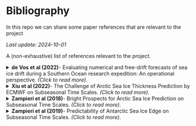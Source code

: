 # Bibliography
In this repo we can share some paper references that are relevant to the project

_Last update: 2024-10-01_

A (non-exhaustive) list of references relevant to the project.





<!-- -------------- Paper ------------------ -->
<details>
<summary><strong> de Vos et al (2022)</strong>- Evaluating numerical and free-drift forecasts of sea ice drift during a Southern Ocean research expedition: An operational perspective. <i>(Click to read more)</i>.</summary>

* 
* Journal of Operational Oceanography, 15:3, 187-203.
*  [https://doi.org/10.1080/1755876X.2021.1883293](https://doi.org/10.1080/1755876X.2021.1883293)
```
Marc de Vos, Michael Barnes, Louise C. Biddle, Sebastiaan Swart, Carla- Louise Ramjukadh & Marcello Vichi  (2022). Evaluating numerical and free-drift forecasts of sea ice drift during a Southern Ocean research expedition: An operational perspective. Geophysical Research Letters, 45, 9731–9738.
```
</details>



<!-- -------------- Paper ------------------ -->
<details>
<summary><strong> Xiu et al (2022)</strong>- The Challenge of Arctic Sea Ice Thickness Prediction by ECMWF on Subseasonal Time Scales. <i>(Click to read more)</i>.</summary>

* 
* Geophysical Research Letters, 49, e2021GL097476.
*  [https://doi.org/10.1029/2021GL097476](https://doi.org/10.1029/2021GL097476)
```
Xiu, Y., Luo, H., Yang, Q., Tietsche,
S., Day, J., & Chen, D. (2022). The challenge of Arctic sea ice thickness prediction by ECMWF on subseasonal time scales. Geophysical Research Letters, 49, e2021GL097476.
```
</details>

<!-- -------------- Paper ------------------ -->
<details>
<summary><strong> Zampieri et al (2018)</strong>- Bright Prospects for Arctic Sea Ice Prediction on Subseasonal Time Scales. <i>(Click to read more)</i>.</summary>

* Assessment of the skill of operational forecast systems in predicting the location of the Arctic sea ice edge, based on the S2S databased (weather-seasonal operational forecast systems)
* Geophysical Research Letters (GRL).
*  [https://doi.org/10.1029/2020JD033610](https://doi.org/10.1029/2018GL079394)
```
Zampieri, L., Goessling, H. F., & Jung, T. (2018). Bright prospects for Arctic
sea ice prediction on subseasonal time scales. Geophysical Research Letters, 45, 9731–9738.
```
</details>

<!-- -------------- Paper ------------------ -->
<details>
<summary><strong> Zampieri et al (2019)</strong>- Predictability of Antarctic Sea Ice Edge on Subseasonal Time Scales. <i>(Click to read more)</i>.</summary>

* Assessment of the skill of operational forecast systems in predicting the location of the Arctic sea ice edge, based on the S2S databased (weather-seasonal operational forecast systems)
* Geophysical Research Letters (GRL).
*  [https://doi.org/10. 1029/2019GL084096](https://doi.org/10. 1029/2019GL084096)
```
Zampieri, L., Goessling, H. F., & Jung, T. (2019). Predictability of Antarctic Sea Ice Edge on Subseasonal Time Scales. Geophysical Research Letters, 46, 9719–9727.
```
</details>



